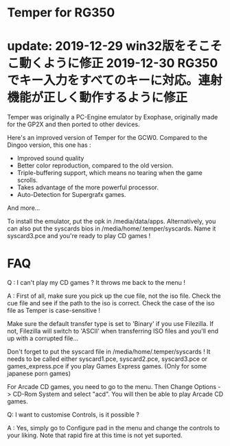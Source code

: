 Temper for RG350 
===============
update:
2019-12-29    win32版をそこそこ動くように修正
2019-12-30    RG350でキー入力をすべてのキーに対応。連射機能が正しく動作するように修正
===============

Temper was originally a PC-Engine emulator by Exophase,
originally made for the GP2X and then ported to other devices.

Here's an improved version of Temper for the GCW0.
Compared to the Dingoo version, this one has :
- Improved sound quality
- Better color reproduction, compared to the old version.
- Triple-buffering support, which means no tearing when the game scrolls.
- Takes advantage of the more powerful processor.
- Auto-Detection for Supergrafx games.

And more...

To install the emulator, put the opk in /media/data/apps.
Alternatively, you can also put the syscards bios in /media/home/.temper/syscards.
Name it syscard3.pce and you're ready to play CD games !

FAQ
====

Q :  I can't play my CD games ? It throws me back to the menu !

A : First of all, make sure you pick up the cue file, not the iso file.
Check the cue file and see if the path to the iso is correct.
Check the case of the iso file as Temper is case-sensitive !

Make sure the default transfer type is set to 'Binary' if you use Filezilla.
If not, Filezilla will switch to 'ASCII' when transferring ISO files and you'll end up 
with a corrupted file...

Don't forget to put the syscard file in /media/home/.temper/syscards !
It needs to be called either syscard1.pce, syscard2.pce, syscard3.pce
or games_express.pce if you play Games Express games. 
(Only for some japanese porn games)

For Arcade CD games, you need to go to the menu.
Then Change Options -> CD-Rom System and select "acd".
You will then be able to play Arcade CD games.

Q: I want to customise Controls, is it possible ?

A : Yes, simply go to Configure pad in the menu and change the controls to your liking.
Note that rapid fire at this time is not yet suported.
